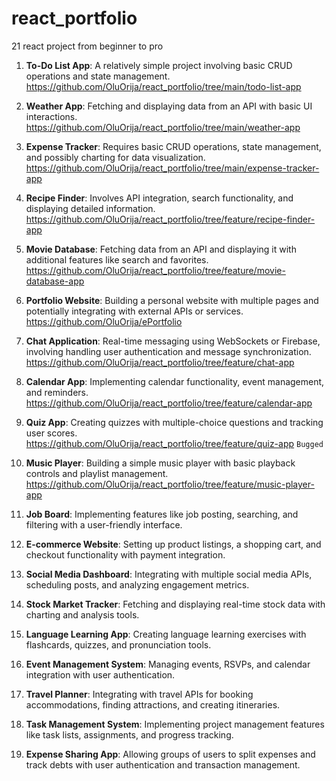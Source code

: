 # react_portfolio
 21 react project from beginner to pro

1. **To-Do List App**: A relatively simple project involving basic CRUD operations and state management.
    https://github.com/OluOrija/react_portfolio/tree/main/todo-list-app

2. **Weather App**: Fetching and displaying data from an API with basic UI interactions.
    https://github.com/OluOrija/react_portfolio/tree/main/weather-app

3. **Expense Tracker**: Requires basic CRUD operations, state management, and possibly charting for data visualization.
    https://github.com/OluOrija/react_portfolio/tree/main/expense-tracker-app

4. **Recipe Finder**: Involves API integration, search functionality, and displaying detailed information.
    https://github.com/OluOrija/react_portfolio/tree/feature/recipe-finder-app

5. **Movie Database**: Fetching data from an API and displaying it with additional features like search and favorites.
    https://github.com/OluOrija/react_portfolio/tree/feature/movie-database-app

6. **Portfolio Website**: Building a personal website with multiple pages and potentially integrating with external APIs or services.
    https://github.com/OluOrija/ePortfolio

7. **Chat Application**: Real-time messaging using WebSockets or Firebase, involving handling user authentication and message synchronization.
    https://github.com/OluOrija/react_portfolio/tree/feature/chat-app

8. **Calendar App**: Implementing calendar functionality, event management, and reminders.
    https://github.com/OluOrija/react_portfolio/tree/feature/calendar-app

9. **Quiz App**: Creating quizzes with multiple-choice questions and tracking user scores.
    https://github.com/OluOrija/react_portfolio/tree/feature/quiz-app
    ```Bugged```

10. **Music Player**: Building a simple music player with basic playback controls and playlist management.
    https://github.com/OluOrija/react_portfolio/tree/feature/music-player-app

11. **Job Board**: Implementing features like job posting, searching, and filtering with a user-friendly interface.

12. **E-commerce Website**: Setting up product listings, a shopping cart, and checkout functionality with payment integration.

13. **Social Media Dashboard**: Integrating with multiple social media APIs, scheduling posts, and analyzing engagement metrics.

14. **Stock Market Tracker**: Fetching and displaying real-time stock data with charting and analysis tools.

15. **Language Learning App**: Creating language learning exercises with flashcards, quizzes, and pronunciation tools.

16. **Event Management System**: Managing events, RSVPs, and calendar integration with user authentication.

17. **Travel Planner**: Integrating with travel APIs for booking accommodations, finding attractions, and creating itineraries.

18. **Task Management System**: Implementing project management features like task lists, assignments, and progress tracking.

19. **Expense Sharing App**: Allowing groups of users to split expenses and track debts with user authentication and transaction management.